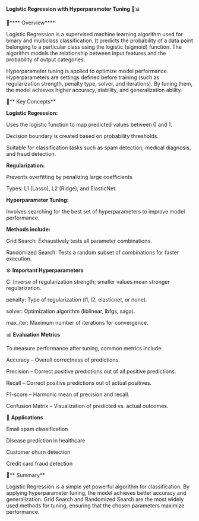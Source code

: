 **Logistic Regression with Hyperparameter Tuning** 🧠📊

📌**** Overview****

Logistic Regression is a supervised machine learning algorithm used for binary and multiclass classification. It predicts the probability of a data point belonging to a particular class using the logistic (sigmoid) function. The algorithm models the relationship between input features and the probability of output categories.

Hyperparameter tuning is applied to optimize model performance. Hyperparameters are settings defined before training (such as regularization strength, penalty type, solver, and iterations). By tuning them, the model achieves higher accuracy, stability, and generalization ability.

🚀** Key Concepts**

**Logistic Regression:**

Uses the logistic function to map predicted values between 0 and 1.

Decision boundary is created based on probability thresholds.

Suitable for classification tasks such as spam detection, medical diagnosis, and fraud detection.

**Regularization:**

Prevents overfitting by penalizing large coefficients.

Types: L1 (Lasso), L2 (Ridge), and ElasticNet.

**Hyperparameter Tuning:**

Involves searching for the best set of hyperparameters to improve model performance.

**Methods include:**

Grid Search: Exhaustively tests all parameter combinations.

Randomized Search: Tests a random subset of combinations for faster execution.

⚙️ **Important Hyperparameters**

C: Inverse of regularization strength; smaller values mean stronger regularization.

penalty: Type of regularization (l1, l2, elasticnet, or none).

solver: Optimization algorithm (liblinear, lbfgs, saga).

max_iter: Maximum number of iterations for convergence.

📊 **Evaluation Metrics**

To measure performance after tuning, common metrics include:

Accuracy – Overall correctness of predictions.

Precision – Correct positive predictions out of all positive predictions.

Recall – Correct positive predictions out of actual positives.

F1-score – Harmonic mean of precision and recall.

Confusion Matrix – Visualization of predicted vs. actual outcomes.

🔮 **Applications**

Email spam classification

Disease prediction in healthcare

Customer churn detection

Credit card fraud detection

📜** Summary**

Logistic Regression is a simple yet powerful algorithm for classification. By applying hyperparameter tuning, the model achieves better accuracy and generalization. Grid Search and Randomized Search are the most widely used methods for tuning, ensuring that the chosen parameters maximize performance.

